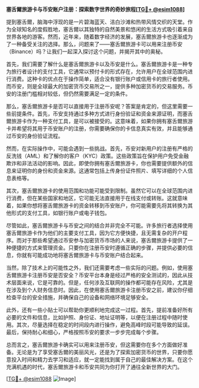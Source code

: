 **塞舌爾旅游卡与币安账户注册：探索数字世界的奇妙旅程[[TG💪+ @esim1088](https://t.me/s/esim1088)]**

提到塞舌爾，脑海中浮现的是一片碧海蓝天、洁白沙滩和热带风情交织的天堂。作为全球知名的度假胜地，塞舌爾以其独特的自然美景和悠闲的生活方式吸引着来自世界各地的游客。然而，近年来，随着数字经济的发展，塞舌爾旅游卡也逐渐成为了一种备受关注的选择。那么，问题来了——塞舌爾旅游卡可以用来注册币安（Binance）吗？让我们一起深入探讨这个问题，并揭开其中的奥秘。

首先，我们需要了解什么是塞舌爾旅游卡以及币安是什么。塞舌爾旅游卡是一种专为旅行者设计的支付工具，它通常以预付卡的形式存在，允许用户在全球范围内进行消费。这种卡的优点在于操作简单，适合没有银行账户或信用卡的旅行者使用。而币安，则是全球最大的加密货币交易所之一，提供多种加密货币的交易服务。币安的注册门槛相对较低，但仍然需要满足一定的条件。

那么，塞舌爾旅游卡是否可以直接用于注册币安呢？答案是肯定的，但这里需要一些前提条件。首先，币安支持通过多种方式进行身份验证和资金来源证明，而塞舌爾旅游卡作为一种支付工具，是可以被接受的。这意味着，如果你拥有塞舌爾旅游卡并希望将其用于币安账户的注册，你需要确保你的卡信息真实有效，并且能够通过币安的身份验证流程。

然而，在实际操作中，可能会遇到一些挑战。首先，币安对新用户的注册有严格的反洗钱（AML）和了解你的客户（KYC）政策。这些政策旨在保护用户免受金融欺诈和非法活动的影响。因此，即使你拥有塞舌爾旅游卡，你也需要提供额外的信息来证明你的身份和资金来源。这通常包括上传身份证件照片、填写详细的个人信息表格等。

其次，塞舌爾旅游卡的使用范围和功能可能受到限制。虽然它可以在全球范围内进行消费，但在某些国家和地区，它可能无法直接用于在线支付或转账。这就意味着，如果你想将塞舌爾旅游卡的资金转移到币安账户，你可能需要先将其转换为其他形式的支付工具，如银行账户或电子钱包。

尽管如此，塞舌爾旅游卡与币安之间的结合并非完全不可能。许多旅行者选择使用塞舌爾旅游卡作为他们的主要支付工具，因为它方便快捷，且无需复杂的开户程序。而对于那些希望通过币安参与加密货币市场的人来说，塞舌爾旅游卡提供了一种便捷的方式来管理资金。只要你在注册币安时遵循正确的步骤，并提供必要的信息，你就有可能成功地将塞舌爾旅游卡与币安账户结合起来。

当然，除了技术上的可能性之外，我们还需要考虑一些实际的问题。例如，使用塞舌爾旅游卡注册币安是否安全？币安平台本身是经过严格的安全测试的，因此从技术层面来说，它是可靠的。但是，任何涉及互联网的操作都可能存在风险，尤其是在涉及到个人财务信息时。因此，在使用塞舌爾旅游卡注册币安之前，建议你仔细检查平台的安全措施，并确保自己的设备和网络环境足够安全。

此外，还有一些小贴士可以帮助你更顺利地完成这一过程。首先，提前准备好所有必要的文件和信息，比如护照、身份证、地址证明等，以便在注册过程中随时使用。其次，尽量选择在稳定的时间段内进行操作，避免高峰时段可能导致的延误。最后，保持耐心和细心，严格按照币安的要求一步步完成每个步骤。

总而言之，塞舌爾旅游卡确实可以用来注册币安，但这需要你在多个方面做好准备。无论是为了享受塞舌爾的美丽风光，还是为了探索加密货币的世界，只要你愿意投入时间和精力去学习和适应，就一定能找到属于自己的最佳解决方案。在这个充满机遇的时代，塞舌爾旅游卡和币安共同为你打开了通往全新世界的大门。

[[TG💪+ @esim1088](https://t.me/s/esim1088) ![Image](https://i.postimg.cc/4NQfJmqS/Snipaste-2025-05-13-00-14-12.png)]